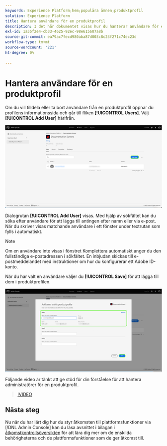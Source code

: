```yaml
---
keywords: Experience Platform;hem;populära ämnen;produktprofil
solution: Experience Platform
title: Hantera användare för en produktprofil
description: I det här dokumentet visas hur du hanterar användare för en produktprofil i användargränssnittet för Adobe Experience Platform.
exl-id: 1a35f2e4-cb33-4625-92ec-98e615607a8b
source-git-commit: ea79ac7fecd980aba87d003c8c23f271c74ec23d
workflow-type: tm+mt
source-wordcount: '221'
ht-degree: 0%

---
```


# Hantera användare för en produktprofil

Om du vill tilldela eller ta bort användare från en produktprofil öppnar du profilens informationssida och går till fliken **[!UICONTROL Users]**. Välj **[!UICONTROL Add User]** härifrån.

![Sidan med information om produktprofiler visar de användare som visas på fliken [!UICONTROL Users].](../images/add-user.png)

Dialogrutan **[!UICONTROL Add User]** visas. Med hjälp av sökfältet kan du söka efter användare för att lägga till antingen efter namn eller via e-post. När du skriver visas matchande användare i ett fönster under textrutan som fylls i automatiskt.

>[!NOTE]
>
>Om en användare inte visas i fönstret Komplettera automatiskt anger du den fullständiga e-postadressen i sökfältet. En inbjudan skickas till e-postmeddelandet med instruktioner om hur du konfigurerar ett Adobe ID-konto.

När du har valt en användare väljer du **[!UICONTROL Save]** för att lägga till dem i produktprofilen.

![Lägg till användare på produktprofilsidan och markera användarinformation.](../images/save-user.png)

Följande video är tänkt att ge stöd för din förståelse för att hantera administratörer för en produktprofil.

>[!VIDEO](https://video.tv.adobe.com/v/333860/?learn=on)

## Nästa steg

Nu när du har lärt dig hur du styr åtkomsten till plattformsfunktioner via [!DNL Admin Console] kan du läsa avsnittet i bilagan i [åtkomstkontrollsöversikten](../home.md) för att lära dig mer om de enskilda behörigheterna och de plattformsfunktioner som de ger åtkomst till.
